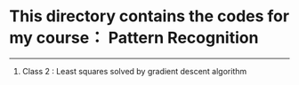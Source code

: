 ﻿# This directory contains the codes for my course： Pattern Recognition---1.  Class 2 : Least squares solved by gradient descent algorithm